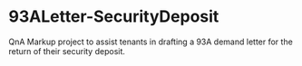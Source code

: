 # 93ALetter-SecurityDeposit
QnA Markup project to assist tenants in drafting a 93A demand letter for the return of their security deposit.
